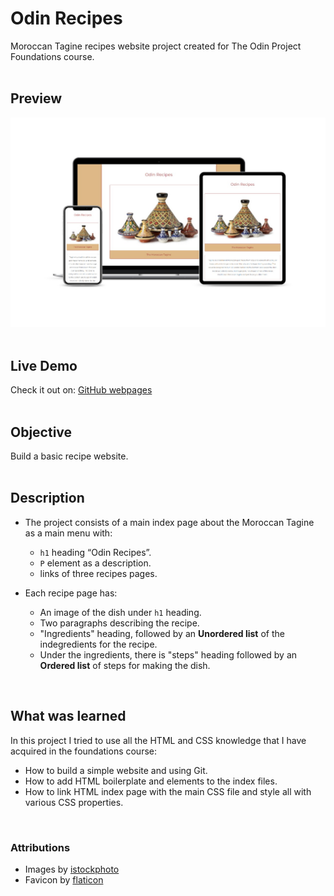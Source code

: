 
# Odin Recipes

Moroccan Tagine recipes website project created for The Odin Project Foundations course.</br>
</br>
## Preview
![the project preview](./images/preview.png)</br>
</br>
## Live Demo

Check it out on: [GitHub webpages](https://redwanhaitami.github.io/odin-recipes/)</br>
</br>
## Objective

Build a basic recipe website.<br>
<br>

## Description

- The project consists of a main index page about the Moroccan Tagine as a main menu with:
  
  - `h1` heading “Odin Recipes”.
  - `P` element as a description.
  - links of three recipes pages.
    
- Each recipe page has:
  
  - An image of the dish under `h1` heading.
  - Two paragraphs describing the recipe.
  - "Ingredients" heading, followed by an **Unordered list** of the indegredients for the recipe.
  - Under the ingredients, there is "steps" heading followed by an **Ordered list** of steps for making the dish.</br>
    
</br>

## What was learned

In this project I tried to use all the HTML and CSS knowledge that I have acquired in the foundations course:

- How to build a simple website and using Git.
- How to add HTML boilerplate and elements to the index files.
- How to link HTML index page with the main CSS file and style all with various CSS properties.</br>
</br>

### Attributions

- Images by [istockphoto](https://www.istockphoto.com/)
- Favicon by [flaticon](https://www.flaticon.com/)

